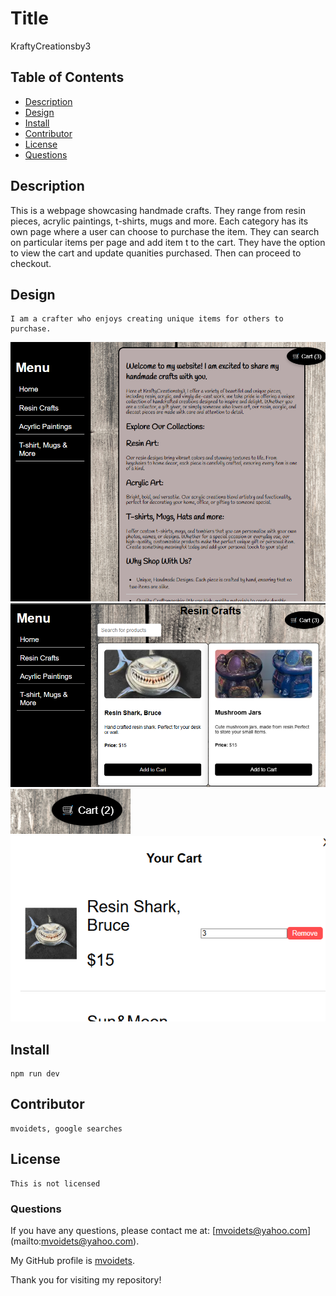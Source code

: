 
  # Title
   KraftyCreationsby3 
   

  ## Table of Contents

  - [Description](#description)
  - [Design](#design)
  - [Install](#install)
  - [Contributor](#contributor)
  - [License](#license)
  - [Questions](#questions)


  ## Description

   This is a webpage showcasing handmade crafts. They range from resin pieces, acrylic paintings, t-shirts, mugs and more. Each category has its own page where a user can choose to purchase the item. They can search on particular items per page and add item t to the cart. They have the option to view the cart and update quanities purchased. Then can proceed to checkout. 

  ## Design

    I am a crafter who enjoys creating unique items for others to purchase.
![alt text](assets/homepage.png)
![alt text](assets/browse.png)
![alt text](assets/cart.png)
![alt text](assets/cart_item.png)

  ## Install

    npm run dev

  ## Contributor

    mvoidets, google searches

  ## License

    This is not licensed  

  ### Questions

  If you have any questions, please contact me at: [mvoidets@yahoo.com] (mailto:mvoidets@yahoo.com). 

  My GitHub profile is [mvoidets](https://guthub.com/mvoidets).

  Thank you for visiting my repository!